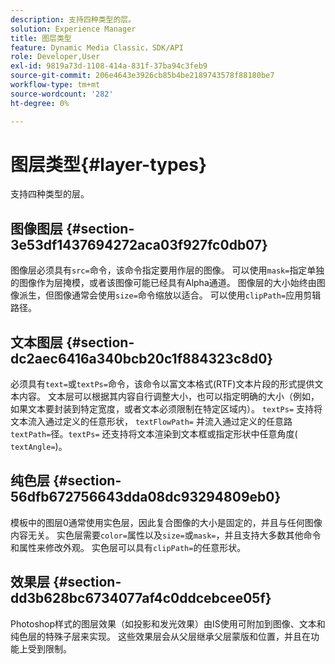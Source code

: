 ```yaml
---
description: 支持四种类型的层。
solution: Experience Manager
title: 图层类型
feature: Dynamic Media Classic，SDK/API
role: Developer,User
exl-id: 9819a73d-1108-414a-831f-37ba94c3feb9
source-git-commit: 206e4643e3926cb85b4be2189743578f88180be7
workflow-type: tm+mt
source-wordcount: '282'
ht-degree: 0%

---
```


# 图层类型{#layer-types}

支持四种类型的层。

## 图像图层 {#section-3e53df1437694272aca03f927fc0db07}

图像层必须具有`src=`命令，该命令指定要用作层的图像。 可以使用`mask=`指定单独的图像作为层掩模，或者该图像可能已经具有Alpha通道。 图像层的大小始终由图像派生，但图像通常会使用`size=`命令缩放以适合。 可以使用`clipPath=`应用剪辑路径。

## 文本图层 {#section-dc2aec6416a340bcb20c1f884323c8d0}

必须具有`text=`或`textPs=`命令，该命令以富文本格式(RTF)文本片段的形式提供文本内容。 文本层可以根据其内容自行调整大小，也可以指定明确的大小（例如，如果文本要封装到特定宽度，或者文本必须限制在特定区域内）。 `textPs=` 支持将文本流入通过定义的任意形状， `textFlowPath=` 并流入通过定义的任意路 `textPath=`径。`textPs=` 还支持将文本渲染到文本框或指定形状中任意角度( `textAngle=`)。

## 纯色层 {#section-56dfb672756643dda08dc93294809eb0}

模板中的图层0通常使用实色层，因此复合图像的大小是固定的，并且与任何图像内容无关。 实色层需要`color=`属性以及`size=`或`mask=`，并且支持大多数其他命令和属性来修改外观。 实色层可以具有`clipPath=`的任意形状。

## 效果层 {#section-dd3b628bc6734077af4c0ddcebcee05f}

Photoshop样式的图层效果（如投影和发光效果）由IS使用可附加到图像、文本和纯色层的特殊子层来实现。 这些效果层会从父层继承父层蒙版和位置，并且在功能上受到限制。
